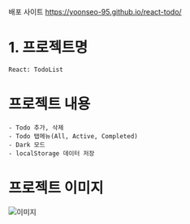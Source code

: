 배포 사이트 https://yoonseo-95.github.io/react-todo/

# 1. 프로젝트명

    React: TodoList

# 프로젝트 내용

    - Todo 추가, 삭제
    - Todo 탭메뉴(All, Active, Completed)
    - Dark 모드
    - localStorage 데이터 저장

# 프로젝트 이미지

![이미지](https://github.com/yoonseo-95/react-todo/assets/123787893/68ab7c55-c05e-4da1-8bb9-d8dacc5da352)
